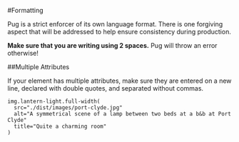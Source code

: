 #Formatting

Pug is a strict enforcer of its own language format. There is one forgiving aspect that will be addressed to help ensure consistency during production.

**Make sure that you are writing using 2 spaces.** Pug will throw an error otherwise!

##Multiple Attributes

If your element has multiple attributes, make sure they are entered on a new line, declared with double quotes, and separated without commas.

```pug
img.lantern-light.full-width(
  src="./dist/images/port-clyde.jpg"
  alt="A symmetrical scene of a lamp between two beds at a b&b at Port Clyde"
  title="Quite a charming room"
)
```
